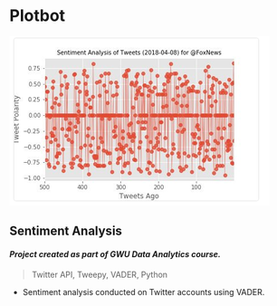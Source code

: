 # Plotbot

![sentiment-analysis.png](https://github.com/jmendiola84/PlotBot/blob/master/sentiment-analysis.png)
## Sentiment Analysis 
#### *Project created as part of GWU Data Analytics course.*
> Twitter API, Tweepy, VADER, Python

* Sentiment analysis conducted on Twitter accounts using VADER.

